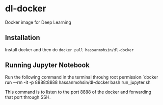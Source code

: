 # dl-docker
Docker image for Deep Learning

## Installation
Install docker and then do `docker pull hassanmohsin/dl-docker`

## Running Jupyter Notebook
Run the following command in the terminal throuhg root permission
`docker run --rm -it -p 8888:8888 hassanmohsin/dl-docker bash run_jupyter.sh

This command is to listen to the port 8888 of the docker and forwarding that port through SSH.

